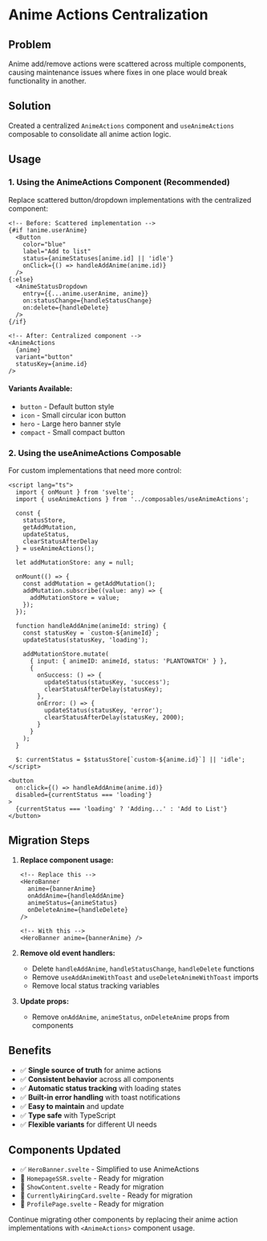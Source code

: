 # Anime Actions Centralization

## Problem
Anime add/remove actions were scattered across multiple components, causing maintenance issues where fixes in one place would break functionality in another.

## Solution
Created a centralized `AnimeActions` component and `useAnimeActions` composable to consolidate all anime action logic.

## Usage

### 1. Using the AnimeActions Component (Recommended)

Replace scattered button/dropdown implementations with the centralized component:

```svelte
<!-- Before: Scattered implementation -->
{#if !anime.userAnime}
  <Button
    color="blue"
    label="Add to list"
    status={animeStatuses[anime.id] || 'idle'}
    onClick={() => handleAddAnime(anime.id)}
  />
{:else}
  <AnimeStatusDropdown
    entry={{...anime.userAnime, anime}}
    on:statusChange={handleStatusChange}
    on:delete={handleDelete}
  />
{/if}

<!-- After: Centralized component -->
<AnimeActions
  {anime}
  variant="button"
  statusKey={anime.id}
/>
```

#### Variants Available:
- `button` - Default button style
- `icon` - Small circular icon button
- `hero` - Large hero banner style
- `compact` - Small compact button

### 2. Using the useAnimeActions Composable

For custom implementations that need more control:

```svelte
<script lang="ts">
  import { onMount } from 'svelte';
  import { useAnimeActions } from '../composables/useAnimeActions';

  const {
    statusStore,
    getAddMutation,
    updateStatus,
    clearStatusAfterDelay
  } = useAnimeActions();

  let addMutationStore: any = null;

  onMount(() => {
    const addMutation = getAddMutation();
    addMutation.subscribe((value: any) => {
      addMutationStore = value;
    });
  });

  function handleAddAnime(animeId: string) {
    const statusKey = `custom-${animeId}`;
    updateStatus(statusKey, 'loading');

    addMutationStore.mutate(
      { input: { animeID: animeId, status: 'PLANTOWATCH' } },
      {
        onSuccess: () => {
          updateStatus(statusKey, 'success');
          clearStatusAfterDelay(statusKey);
        },
        onError: () => {
          updateStatus(statusKey, 'error');
          clearStatusAfterDelay(statusKey, 2000);
        }
      }
    );
  }

  $: currentStatus = $statusStore[`custom-${anime.id}`] || 'idle';
</script>

<button
  on:click={() => handleAddAnime(anime.id)}
  disabled={currentStatus === 'loading'}
>
  {currentStatus === 'loading' ? 'Adding...' : 'Add to List'}
</button>
```

## Migration Steps

1. **Replace component usage:**
   ```svelte
   <!-- Replace this -->
   <HeroBanner
     anime={bannerAnime}
     onAddAnime={handleAddAnime}
     animeStatus={animeStatus}
     onDeleteAnime={handleDelete}
   />

   <!-- With this -->
   <HeroBanner anime={bannerAnime} />
   ```

2. **Remove old event handlers:**
   - Delete `handleAddAnime`, `handleStatusChange`, `handleDelete` functions
   - Remove `useAddAnimeWithToast` and `useDeleteAnimeWithToast` imports
   - Remove local status tracking variables

3. **Update props:**
   - Remove `onAddAnime`, `animeStatus`, `onDeleteAnime` props from components

## Benefits

- ✅ **Single source of truth** for anime actions
- ✅ **Consistent behavior** across all components
- ✅ **Automatic status tracking** with loading states
- ✅ **Built-in error handling** with toast notifications
- ✅ **Easy to maintain** and update
- ✅ **Type safe** with TypeScript
- ✅ **Flexible variants** for different UI needs

## Components Updated

- ✅ `HeroBanner.svelte` - Simplified to use AnimeActions
- 🔄 `HomepageSSR.svelte` - Ready for migration
- 🔄 `ShowContent.svelte` - Ready for migration
- 🔄 `CurrentlyAiringCard.svelte` - Ready for migration
- 🔄 `ProfilePage.svelte` - Ready for migration

Continue migrating other components by replacing their anime action implementations with `<AnimeActions>` component usage.